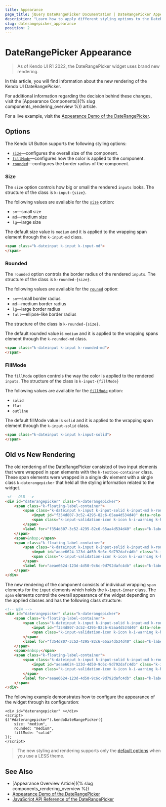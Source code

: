```yaml
---
title: Appearance
page_title: jQuery DateRangePicker Documentation | DateRangePicker Appearance
description: "Learn how to apply different styling options to the DateRangePicker widget."
slug: daterangepicker_appearance
position: 2
---
```


# DateRangePicker Appearance

> As of Kendo UI R1 2022, the DateRangePicker widget uses brand new rendering.

In this article, you will find information about the new rendering of the Kendo UI DateRangePicker.

For additional information regarding the decision behind these changes, visit the [Appearance Components]({% slug components_rendering_overview %}) article.

For a live example, visit the [Appearance Demo of the DateRangePicker](https://demos.telerik.com/kendo-ui/daterangepicker/appearance).

## Options

The Kendo UI Button supports the following styling options:

- [`size`](#size)—configures the overall size of the component.
- [`fillMode`](#fillmode)—configures how the color is applied to the component.
- [`rounded`](#rounded)—configures the border radius of the component.

### Size

The `size` option controls how big or small the rendered `inputs` looks. The structure of the class is `k-input-{size}`.

The following values are available for the [`size`](/api/javascript/ui/daterangepicker/configuration/size) option:

- `sm`—small size
- `md`—medium size
- `lg`—large size

The default size value is `medium` and it is applied to the wrapping span element through the `k-input-md` class.

```html
<span class="k-dateinput k-input k-input-md">
</span>
``` 

### Rounded

The `rounded` option controls the border radius of the rendered `inputs`. The structure of the class is `k-rounded-{size}`.

The following values are available for the [`rouned`](/api/javascript/ui/daterangepicker/configuration/rounded) option:

- `sm`—small border radius
- `md`—medium border radius
- `lg`—large border radius
- `full`—ellipse-like border radius

The structure of the class is `k-rounded-{size}`.

The default rounded value is `medium` and it is applied to the wrapping spans element through the `k-rounded-md` class.

```html
<span class="k-dateinput k-input k-rounded-md">
</span>
```

### FillMode

The `fillMode` option controls the way the color is applied to the rendered `inputs`. The structure of the class is `k-input-{fillMode}`

The following values are available for the [`fillMode`](/api/javascript/ui/daterangepicker/configuration/fillmode) option:

- `solid`
- `flat`
- `outline`

The default fillMode value is `solid` and it is applied to the wrapping span element through the `k-input-solid` class.

```html
<span class="k-dateinput k-input k-input-solid">
</span>
```

## Old vs New Rendering

The old rendering of the DateRangePicker consisted of two input elements that were wrapped in span elements with the `k-textbox-container` class. These span elements were wrapped in a single div element with a single class `k-daterangepicker` that held all the styling information related to the widget.

```html
 <!-- OLD -->
<div id="daterangepicker" class="k-daterangepicker">
    <span class="k-floating-label-container">
        <span class="k-dateinput k-input k-input-solid k-input-md k-rounded-md" style="">
            <input id="f354d807-3c52-4295-82c6-65aa4d534d40" data-role="dateinput" class="k-input-inner">
            <span class="k-input-validation-icon k-icon k-i-warning k-hidden"></span>
        </span>
        <label for="f354d807-3c52-4295-82c6-65aa4d534d40" class="k-label">Start</label>
    </span>
    <span>&nbsp;</span>
    <span class="k-floating-label-container">
        <span class="k-dateinput k-input k-input-solid k-input-md k-rounded-md" style="">
            <input id="aeae6624-123d-4d50-9c6c-9d792dafc4db" class="k-input-inner">
            <span class="k-input-validation-icon k-icon k-i-warning k-hidden"></span>
        </span>
        <label for="aeae6624-123d-4d50-9c6c-9d792dafc4db" class="k-label">End</label>
    </span>
</div>
```

The new rendering of the component consists of individual wrapping `span` elements for the `input` elements which holds the `k-input-inner` class. The `span` elements control the overall appearance of the widget depending on the applied classes and has the following class structure:

```html
<!-- NEW -->
<div id="daterangepicker" class="k-daterangepicker">
    <span class="k-floating-label-container">
        <span class="k-dateinput k-input k-input-solid k-input-md k-rounded-md" style="">
            <input id="f354d807-3c52-4295-82c6-65aa4d534d40" data-role="dateinput" class="k-input-inner">
            <span class="k-input-validation-icon k-icon k-i-warning k-hidden"></span>
        </span>
        <label for="f354d807-3c52-4295-82c6-65aa4d534d40" class="k-label">Start</label>
    </span>
    <span>&nbsp;</span>
    <span class="k-floating-label-container">
        <span class="k-dateinput k-input k-input-solid k-input-md k-rounded-md" style="">
            <input id="aeae6624-123d-4d50-9c6c-9d792dafc4db" class="k-input-inner">
            <span class="k-input-validation-icon k-icon k-i-warning k-hidden"></span>
        </span>
        <label for="aeae6624-123d-4d50-9c6c-9d792dafc4db" class="k-label">End</label>
    </span>
</div>
```

The following example demonstrates how to configure the appearance of the widget through its configuration:

```dojo
<div id="daterangepicker" ></div>
<script>
$("#daterangepicker").kendoDateRangePicker({
    size: "medium",
    rounded: "medium",
    fillMode: "solid"
});
</script>
```

> The new styling and rendering supports only the [default options](#options) when you use a LESS theme.

## See Also

* [Appearance Overview Article]({% slug components_rendering_overview %})
* [Appearance Demo of the DateRangePicker](https://demos.telerik.com/kendo-ui/daternagepicker/appearance)
* [JavaScript API Reference of the DateRangePicker](/api/javascript/ui/daterangepicker)

